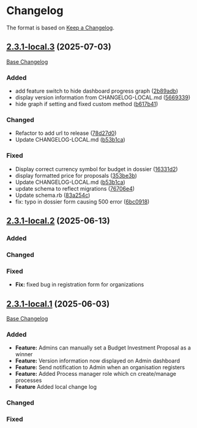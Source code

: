 # Changelog

The format is based on [Keep a Changelog](http://keepachangelog.com/en/1.0.0/).

## [2.3.1-local.3](https://github.com/cosladigital/consul-latest/tree/2.3.1-local.3) (2025-07-03)

[Base Changelog](https://github.com/consuldemocracy/consuldemocracy/compare/2.3.1...2.3.2)

### Added
* add feature switch to hide dashboard progress graph ([2b89adb](https://github.com/CoslaDigital/consul-latest/commit/2b89adb))
* display version information from CHANGELOG-LOCAL.md ([5669339](https://github.com/CoslaDigital/consul-latest/commit/5669339))
* hide graph if setting and fixed custom method ([b617b41](https://github.com/CoslaDigital/consul-latest/commit/b617b41))

### Changed
* Refactor to add url to release ([78d27d0](https://github.com/CoslaDigital/consul-latest/commit/78d27d0))
* Update CHANGELOG-LOCAL.md ([b53b1ca](https://github.com/CoslaDigital/consul-latest/commit/b53b1ca))

### Fixed
* Display correct currency symbol for budget in dossier ([16331d2](https://github.com/CoslaDigital/consul-latest/commit/16331d2))
* display formatted price for proposals ([353be3b](https://github.com/CoslaDigital/consul-latest/commit/353be3b))
* Update CHANGELOG-LOCAL.md ([b53b1ca](https://github.com/CoslaDigital/consul-latest/commit/b53b1ca))
* update schema to reflect migrations ([76706e4](https://github.com/CoslaDigital/consul-latest/commit/76706e4))
* Update schema.rb ([83a254c](https://github.com/CoslaDigital/consul-latest/commit/83a254c))
* fix: typo in dossier form causing 500 error ([6bc0918](https://github.com/CoslaDigital/consul-latest/commit/6bc0918))

## [2.3.1-local.2](https://github.com/cosladigital/consul-latest/tree/2.3.1-local.2) (2025-06-13)

### Added

### Changed

### Fixed
- **Fix:** fixed bug in registration form for organizations
  
## [2.3.1-local.1](https://github.com/cosladigital/consul-latest/tree/2.3.1-local.1) (2025-06-03)

[Base Changelog](https://github.com/consuldemocracy/consuldemocracy/compare/2.3.0...2.3.1)

### Added

- **Feature:** Admins can manually set a Budget Investment Proposal as a winner
- **Feature:** Version information now displayed on Admin dashboard
- **Feature:** Send notification to Admin when an organisation registers
- **Feature:** Added Process manager role which cn create/manage processes
- **Feature** Added local change log

### Changed

### Fixed


